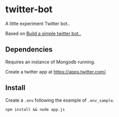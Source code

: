 # twitter-bot
A little experiment Twitter bot..

Based on [Build a simple twitter bot..](https://codeburst.io/build-a-simple-twitter-bot-with-node-js-in-just-38-lines-of-code-ed92db9eb078)

## Dependencies

Requires an instance of Mongodb running.

Create a twitter app at https://apps.twitter.com/.

## Install

Create a `.env` following the example of `.env_sample`.

`npm install && node app.js`


